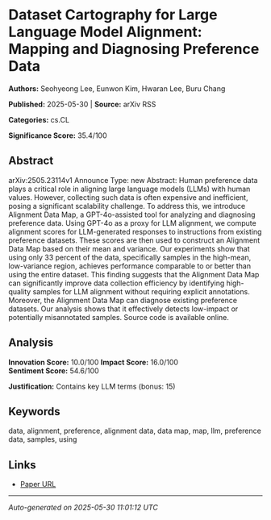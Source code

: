 # Dataset Cartography for Large Language Model Alignment: Mapping and Diagnosing Preference Data

**Authors:** Seohyeong Lee, Eunwon Kim, Hwaran Lee, Buru Chang

**Published:** 2025-05-30 | **Source:** arXiv RSS

**Categories:** cs.CL

**Significance Score:** 35.4/100

## Abstract

arXiv:2505.23114v1 Announce Type: new 
Abstract: Human preference data plays a critical role in aligning large language models (LLMs) with human values. However, collecting such data is often expensive and inefficient, posing a significant scalability challenge. To address this, we introduce Alignment Data Map, a GPT-4o-assisted tool for analyzing and diagnosing preference data. Using GPT-4o as a proxy for LLM alignment, we compute alignment scores for LLM-generated responses to instructions from existing preference datasets. These scores are then used to construct an Alignment Data Map based on their mean and variance. Our experiments show that using only 33 percent of the data, specifically samples in the high-mean, low-variance region, achieves performance comparable to or better than using the entire dataset. This finding suggests that the Alignment Data Map can significantly improve data collection efficiency by identifying high-quality samples for LLM alignment without requiring explicit annotations. Moreover, the Alignment Data Map can diagnose existing preference datasets. Our analysis shows that it effectively detects low-impact or potentially misannotated samples. Source code is available online.

## Analysis

**Innovation Score:** 10.0/100
**Impact Score:** 16.0/100  
**Sentiment Score:** 54.6/100

**Justification:** Contains key LLM terms (bonus: 15)

## Keywords

data, alignment, preference, alignment data, data map, map, llm, preference data, samples, using

## Links

- [Paper URL](https://arxiv.org/abs/2505.23114)

---
*Auto-generated on 2025-05-30 11:01:12 UTC*
